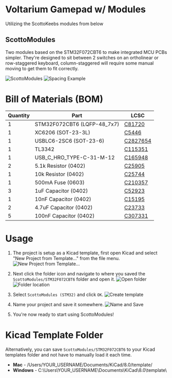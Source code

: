 # Voltarium Gamepad w/ Modules
Utilizing the ScottoKeebs modules from below

## ScottoModules

Two modules based on the STM32F072CBT6 to make integrated MCU PCBs simpler. They're designed to sit between 2 switches on an ortholinear or row-staggered keyboard, column-staggered will require some manual moving to get them to fit correctly.

![ScottoModules](https://github.com/user-attachments/assets/0bb5414e-1c85-4956-a7c2-a01110420ea8)
![Spacing Example](https://github.com/user-attachments/assets/a2a5501b-8f39-423c-aa4b-ebb2dca22174)

# Bill of Materials (BOM)

| Quantity | Part                        | LCSC                                                                               |
| -------- | --------------------------- | ---------------------------------------------------------------------------------- |
| 1        | STM32F072CBT6 (LQFP-48_7x7) | [C81720](https://jlcpcb.com/partdetail/Stmicroelectronics-STM32F072CBT6/C81720)    |
| 1        | XC6206 (SOT-23-3L)          | [C5446](https://jlcpcb.com/partdetail/TorexSemicon-XC6206P332MRG/C5446)            |
| 1        | USBLC6-2SC6 (SOT-23-6)      | [C2827654](https://jlcpcb.com/partdetail/TechPublic-USBLC62SC6/C2827654)           |
| 1        | TL3342                      | [C115351](https://jlcpcb.com/partdetail/Alpsalpine-SKQGABE010/C115351)             |
| 1        | USB_C_HRO_TYPE-C-31-M-12    | [C165948](https://jlcpcb.com/partdetail/Korean_HropartsElec-TYPE_C_31_M12/C165948) |
| 2        | 5.1k Resistor (0402)        | [C25905](https://jlcpcb.com/partdetail/26648-0402WGF5101TCE/C25905)                |
| 1        | 10k Resistor (0402)         | [C25744](https://jlcpcb.com/partdetail/26487-0402WGF1002TCE/C25744)                |
| 1        | 500mA Fuse (0603)           | [C210357](https://jlcpcb.com/partdetail/Bourns-MF_FSMF050X2/C210357)               |
| 3        | 1uF Capacitor (0402)        | [C52923](https://jlcpcb.com/partdetail/53938-CL05A105KA5NQNC/C52923)               |
| 1        | 10nF Capacitor (0402)       | [C15195](https://jlcpcb.com/partdetail/15869-CL05B103KB5NNNC/C15195)               |
| 2        | 4.7uF Capacitor (0402)      | [C23733](https://jlcpcb.com/partdetail/24469-CL05A475MP5NRNC/C23733)               |
| 5        | 100nF Capacitor (0402)      | [C307331](https://jlcpcb.com/partdetail/291005-CL05B104KB54PNC/C307331)            |

# Usage

1. The project is setup as a Kicad template, first open Kicad and select "New Project from Template..." from the file menu.
   ![New Project from Template...](https://github.com/joe-scotto/scottokeebs/assets/8194147/383bd477-ea00-497e-b474-fcde3cfbbf68)

2. Next click the folder icon and navigate to where you saved the `ScottoModules/STM32F072CBT6` folder and open it.
   ![Open folder](https://github.com/joe-scotto/scottokeebs/assets/8194147/5fca81d0-368b-4750-aca6-404c040dafac)
   ![Folder location](https://github.com/joe-scotto/scottokeebs/assets/8194147/e66a78c7-6ee5-496f-b147-3ba9a0db56f5)

3. Select `ScottoModules (STM32)` and click `OK`.
   ![Create template](https://github.com/joe-scotto/scottokeebs/assets/8194147/33a7cf74-bec3-4a9f-a3d7-1a1abb79739a)

4. Name your project and save it somewhere.
   ![Name and Save](https://github.com/joe-scotto/scottokeebs/assets/8194147/72c649a4-fe12-4581-af50-ddb49dd9555b)

5. You're now ready to start using ScottoModules!

# Kicad Template Folder

Alternatively, you can save `ScottoModules/STM32F072CBT6` to your Kicad templates folder and not have to manually load it each time.

-   **Mac** - /Users/YOUR_USERNAME/Documents/KiCad/8.0/template/
-   **Windows** - C:\Users\YOUR_USERNAME\Documents\KiCad\8.0\template\
